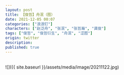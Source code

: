 ```yaml
---
layout: post
title: 【俊哲】舟泯（图）
date: 2021-12-05 00:07
categories: ["浪浪钉"]
characters: ["赵泛舟", "张泯", "张哲瀚", "龚俊"]
tags: ["俊哲", "俊哲衍生", "舟泯", "涩图"]
origin: twitter
description: 
published: true
---
```


<br>
![]({{ site.baseurl }}/assets/media/image/20211122.jpg)
<br><br>

